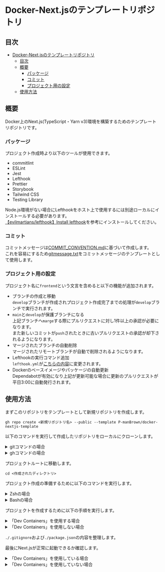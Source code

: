 # Docker-Next.jsのテンプレートリポジトリ

## 目次

- [Docker-Next.jsのテンプレートリポジトリ](#docker-nextjsのテンプレートリポジトリ)
  - [目次](#目次)
  - [概要](#概要)
    - [パッケージ](#パッケージ)
    - [コミット](#コミット)
    - [プロジェクト用の設定](#プロジェクト用の設定)
  - [使用方法](#使用方法)

## 概要

Docker上のNext.js(TypeScript・Yarn v3)環境を構築するためのテンプレートリポジトリです。  

### パッケージ

プロジェクト作成時より以下のツールが使用できます。  

- commitlint
- ESLint
- Jest
- Lefthook
- Prettier
- Storybook
- Tailwind CSS
- Testing Library

Node.js環境がない場合にLefthookをホスト上で使用するには別途ローカルにインストールする必要があります。  
[【evilmartians/lefthook】Install lefthook](https://github.com/evilmartians/lefthook/blob/master/docs/install.md)を参考にインストールしてください。  

### コミット

コミットメッセージは[COMMIT_CONVENTION.md](.github/commit/COMMIT_CONVENTION.md)に基づいて作成します。  
これを容易にするため[gitmessage.txt](.github/commit/gitmessage.txt)をコミットメッセージのテンプレートとして使用します。  

### プロジェクト用の設定

プロジェクト名に`frontend`という文言を含めると以下の機能が追加されます。  

- ブランチの作成と移動  
  `develop`ブランチが作成されプロジェクト作成完了までの処理が`develop`ブランチで実行されます。  
- `main`と`develop`が保護ブランチになる  
  上記ブランチへ`marge`する際にプルリクエストに対し1件以上の承認が必要になります。  
  また新しいコミットが`push`されたときに古いプルリクエストの承認が却下されるようになります。
- マージされたブランチの自動削除  
  マージされたリモートブランチが自動で削除されるようになります。  
- Lefthookの実行コマンド追加  
  `lefthook.yml`が[こちらの内容](./setup/settings/lefthook-project.yml)に変更されます。  
- Dockerのベースイメージやパッケージの自動更新  
  Dependabotが有効になり上記が更新可能な場合に更新のプルリクエストが平日3:00に自動発行されます。  

## 使用方法

まずこのリポジトリをテンプレートとして新規リポジトリを作成します。  

```terminal
gh repo create <新規リポジトリ名> --public --template P-manBrown/docker-nextjs-template
```

以下のコマンドを実行して作成したリポジトリをローカルにクローンします。  

<details>
  <summary>gitコマンドの場合</summary>

```terminal
git clone <URL or SSH key>
```

</details>

<details>
  <summary>ghコマンドの場合</summary>

```terminal
gh repo clone <GitHubユーザー名/新規リポジトリ名>
```

</details>

プロジェクトルートに移動します。  

```terminal
cd <作成されたディレクトリ>
```

プロジェクト作成の準備するために以下のコマンドを実行します。  

<details>
  <summary>Zshの場合</summary>

```terminal
zsh setup/scripts/prepare-create-pj.sh
```

</details>

<details>
  <summary>Bashの場合</summary>

```terminal
bash setup/scripts/prepare-create-pj.sh
```

</details>

プロジェクトを作成するために以下の手順を実行します。  

<details>
  <summary>「Dev Containers」を使用する場合</summary>

まず`.devcontainer/secrets/github-token.txt`を書き換えます。  
ここで使用するPersonal Access Tokenには以下のスコープが必要です。  

- repo
- read:org

書き換え後「Dev Containers」を起動します。  
コマンドパレットで`Dev Containers: Reopen in Container`を実行します。  
起動完了後プロジェクトを作成するためにコンテナ内で次のコマンドを実行します。  

```terminal
bash setup/scripts/create-pj.sh
```

</details>

<details>
  <summary>「Dev Containers」を使用しない場合</summary>

プロジェクトを作成するために以下のコマンドを実行します。  

```terminal
docker compose run --rm --no-deps frontend bash setup/scripts/create-pj.sh
```

</details>

`./.gitignore`および`./package.json`の内容を整理します。  

最後にNext.jsが正常に起動できるか確認します。  

<details>
  <summary>「Dev Containers」を使用している場合</summary>

```terminal
yarn dev
```

</details>

<details>
  <summary>「Dev Containers」を使用していない場合</summary>

```terminal
docker compose up
```

</details>
